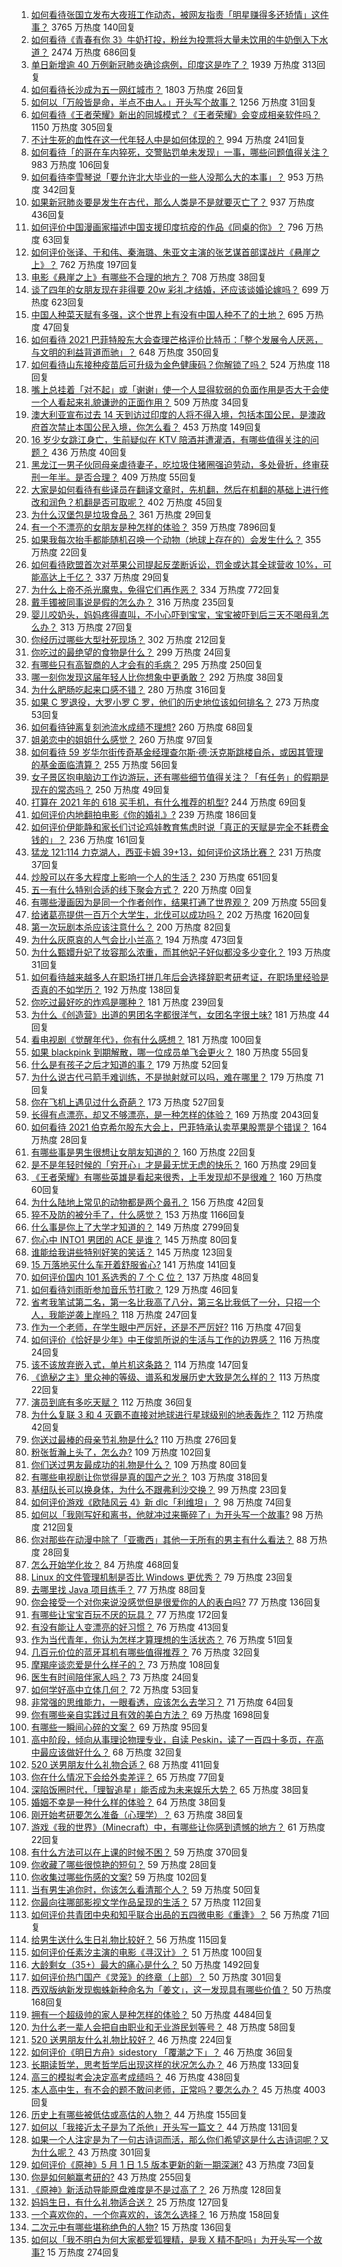 1. [如何看待张国立发布大夜班工作动态，被网友指责「明星赚得多还矫情」这件事？](https://www.zhihu.com/question/457625710) 3765 万热度 140回复
1. [如何看待《青春有你 3》牛奶打投，粉丝为投票将大量未饮用的牛奶倒入下水道？](https://www.zhihu.com/question/457119531) 2474 万热度 686回复
1. [单日新增逾 40 万例新冠肺炎确诊病例，印度这是咋了？](https://www.zhihu.com/question/457388433) 1939 万热度 313回复
1. [如何看待长沙成为五一网红城市？](https://www.zhihu.com/question/457303834) 1803 万热度 26回复
1. [如何以「万般皆是命，半点不由人。」开头写个故事？](https://www.zhihu.com/question/446397308) 1256 万热度 31回复
1. [如何看待《王者荣耀》新出的同城模式？《王者荣耀》会变成相亲软件吗？](https://www.zhihu.com/question/457261841) 1150 万热度 305回复
1. [不计生死的血性在这一代年轻人中是如何体现的？](https://www.zhihu.com/question/455928947) 994 万热度 241回复
1. [如何看待「的哥在车内猝死，交警贴罚单未发现」一事，哪些问题值得关注？](https://www.zhihu.com/question/457613358) 983 万热度 106回复
1. [如何看待李雪琴说「要允许北大毕业的一些人没那么大的本事」？](https://www.zhihu.com/question/457408234) 953 万热度 342回复
1. [如果新冠肺炎要是发生在古代，那么人类是不是就要灭亡了？](https://www.zhihu.com/question/386034997) 937 万热度 436回复
1. [如何评价中国漫画家描述中国支援印度抗疫的作品《同桌的你》？](https://www.zhihu.com/question/457620550) 796 万热度 63回复
1. [如何评价张译、于和伟、秦海璐、朱亚文主演的张艺谋首部谍战片《悬崖之上》？](https://www.zhihu.com/question/353797140) 762 万热度 197回复
1. [电影《悬崖之上》有哪些不合理的地方？](https://www.zhihu.com/question/457310734) 708 万热度 38回复
1. [谈了四年的女朋友现在非得要 20w 彩礼才结婚，还应该谈婚论嫁吗？](https://www.zhihu.com/question/445096763) 699 万热度 623回复
1. [中国人种菜天赋有多强，这个世界上有没有中国人种不了的土地？](https://www.zhihu.com/question/457311138) 695 万热度 47回复
1. [如何看待 2021 巴菲特股东大会查理芒格评价比特币：「整个发展令人厌恶，与文明的利益背道而驰」？](https://www.zhihu.com/question/457486880) 648 万热度 350回复
1. [如何看待山东接种疫苗后可升级为金色健康码？你解锁了吗？](https://www.zhihu.com/question/457670626) 524 万热度 118回复
1. [嘴上总挂着「对不起」或「谢谢」使一个人显得软弱的负面作用是否大于会使一个人看起来礼貌谦逊的正面作用？](https://www.zhihu.com/question/25052958) 509 万热度 34回复
1. [澳大利亚宣布过去 14 天到访过印度的人将不得入境，包括本国公民，是澳政府首次禁止本国公民入境，你怎么看？](https://www.zhihu.com/question/457378118) 453 万热度 149回复
1. [16 岁少女跳江身亡，生前疑似在 KTV 陪酒并遭灌酒，有哪些值得关注的问题？](https://www.zhihu.com/question/457401334) 436 万热度 40回复
1. [黑龙江一男子伙同母亲虐待妻子，吃垃圾住猪圈强迫劳动，多处骨折，终审获刑一年半。是否合理？](https://www.zhihu.com/question/457256890) 409 万热度 55回复
1. [大家是如何看待有些译员在翻译文章时，先机翻，然后在机翻的基础上进行修改和润色？机翻是否可取呢？](https://www.zhihu.com/question/453300590) 402 万热度 45回复
1. [为什么汉堡包是垃圾食品？](https://www.zhihu.com/question/382868803) 361 万热度 29回复
1. [有一个不漂亮的女朋友是种怎样的体验？](https://www.zhihu.com/question/27433657) 359 万热度 7896回复
1. [如果我每次抬手都能随机召唤一个动物（地球上存在的）会发生什么？](https://www.zhihu.com/question/457184253) 355 万热度 22回复
1. [如何看待欧盟首次对苹果公司提起反垄断诉讼，罚金或达其全球营收 10%，可能高达上千亿？](https://www.zhihu.com/question/457427264) 337 万热度 29回复
1. [为什么上帝不杀光魔鬼，免得它们再作恶？](https://www.zhihu.com/question/64073160) 334 万热度 772回复
1. [戴手镯被同事说是假的怎么办？](https://www.zhihu.com/question/451834381) 316 万热度 235回复
1. [婴儿咬奶头，妈妈疼得直叫，不小心吓到宝宝，宝宝被吓到后三天不喝母乳怎么办？](https://www.zhihu.com/question/455850698) 313 万热度 27回复
1. [你经历过哪些大型社死现场？](https://www.zhihu.com/question/439032546) 302 万热度 212回复
1. [你吃过的最绝望的食物是什么？](https://www.zhihu.com/question/266593795) 299 万热度 24回复
1. [有哪些只有高智商的人才会有的毛病？](https://www.zhihu.com/question/301999320) 295 万热度 250回复
1. [哪一刻你发现这届年轻人比你想象中更勇敢？](https://www.zhihu.com/question/456819341) 292 万热度 38回复
1. [为什么肥肠吃起来口感不错？](https://www.zhihu.com/question/344215207) 280 万热度 316回复
1. [如果 C 罗退役，大罗小罗 C 罗，他们的历史地位该如何排名？](https://www.zhihu.com/question/384740207) 273 万热度 53回复
1. [如何看待钟离复刻池流水成绩不理想?](https://www.zhihu.com/question/457248572) 260 万热度 68回复
1. [姐弟恋中的姐姐什么感觉？](https://www.zhihu.com/question/451689518) 260 万热度 97回复
1. [如何看待 59 岁华尔街传奇基金经理查尔斯·德·沃克斯跳楼自杀，或因其管理的基金面临清算？](https://www.zhihu.com/question/457186328) 255 万热度 56回复
1. [女子景区抱电脑边工作边游玩，还有哪些细节值得关注？「有任务」的假期是现在的常态吗？](https://www.zhihu.com/question/457540899) 250 万热度 49回复
1. [打算在 2021 年的 618 买手机，有什么推荐的机型?](https://www.zhihu.com/question/451810139) 244 万热度 69回复
1. [如何评价内地翻拍电影《你的婚礼》?](https://www.zhihu.com/question/374474502) 239 万热度 186回复
1. [如何评价伊能静和家长们讨论鸡娃教育焦虑时说「真正的天赋是完全不耗费金钱的」？](https://www.zhihu.com/question/457456468) 236 万热度 161回复
1. [猛龙 121:114 力克湖人，西亚卡姆 39+13，如何评价这场比赛？](https://www.zhihu.com/question/457619531) 231 万热度 37回复
1. [炒股可以在多大程度上影响一个人的生活？](https://www.zhihu.com/question/34200652) 230 万热度 651回复
1. [五一有什么特别合适的线下聚会方式？](https://www.zhihu.com/special/1370784561769635840) 220 万热度 0回复
1. [有哪些漫画因为是同一个作者创作，结果打通了世界观？](https://www.zhihu.com/question/437451134) 209 万热度 55回复
1. [给诸葛亮提供一百万个大学生，北伐可以成功吗？](https://www.zhihu.com/question/443277138) 202 万热度 1620回复
1. [第一次玩剧本杀应该注意什么？](https://www.zhihu.com/question/392135348) 200 万热度 82回复
1. [为什么灰原哀的人气会比小兰高？](https://www.zhihu.com/question/382637152) 194 万热度 473回复
1. [为什么甄嬛升妃了妆容那么浓重，而其他妃子好似都没多少变化？](https://www.zhihu.com/question/457149850) 193 万热度 31回复
1. [如何看待越来越多人在职场打拼几年后会选择辞职考研考证，在职场里经验是否真的不如学历？](https://www.zhihu.com/question/457426657) 192 万热度 138回复
1. [你吃过最好吃的炸鸡是哪种？](https://www.zhihu.com/question/21348636) 181 万热度 239回复
1. [为什么《创造营》出道的男团名字都很洋气，女团名字很土味?](https://www.zhihu.com/question/456581591) 181 万热度 44回复
1. [看电视剧《觉醒年代》，你有什么感想？](https://www.zhihu.com/question/450120675) 181 万热度 100回复
1. [如果 blackpink 到期解散，哪一位成员单飞会更火？](https://www.zhihu.com/question/455213754) 180 万热度 55回复
1. [什么是有孩子之后才知道的事？](https://www.zhihu.com/question/456245328) 179 万热度 52回复
1. [为什么说古代弓箭手难训练，不是抛射就可以吗，难在哪里？](https://www.zhihu.com/question/349584247) 179 万热度 71回复
1. [你在飞机上遇见过什么奇葩？](https://www.zhihu.com/question/25871260) 173 万热度 527回复
1. [长得有点漂亮，却又不够漂亮，是一种怎样的体验？](https://www.zhihu.com/question/64018902) 169 万热度 2043回复
1. [如何看待 2021 伯克希尔股东大会上，巴菲特承认卖苹果股票是个错误？](https://www.zhihu.com/question/457488859) 164 万热度 28回复
1. [有哪些事是男生很想让女朋友知道的？](https://www.zhihu.com/question/426854994) 160 万热度 22回复
1. [是不是年轻时候的「穷开心」才是最无忧无虑的快乐？](https://www.zhihu.com/question/457145296) 160 万热度 29回复
1. [《王者荣耀》有哪些英雄是看起来很秀，上手发现却不是很难？](https://www.zhihu.com/question/456199987) 160 万热度 60回复
1. [为什么陆地上常见的动物都是两个鼻孔？](https://www.zhihu.com/question/456066433) 156 万热度 42回复
1. [猝不及防的被分手了，什么感觉？](https://www.zhihu.com/question/358145452) 153 万热度 1166回复
1. [什么事是你上了大学才知道的？](https://www.zhihu.com/question/406491354) 149 万热度 2799回复
1. [你心中 INTO1 男团的 ACE 是谁？](https://www.zhihu.com/question/457313739) 145 万热度 80回复
1. [谁能给我讲些特别好笑的笑话？](https://www.zhihu.com/question/437888004) 145 万热度 123回复
1. [15 万落地买什么车开着舒服省心?](https://www.zhihu.com/question/441839447) 141 万热度 141回复
1. [如何评价国内 101 系选秀的 7 个 C 位？](https://www.zhihu.com/question/456871781) 137 万热度 48回复
1. [如何看待刘雨昕参加音乐节打歌？](https://www.zhihu.com/question/454157222) 129 万热度 46回复
1. [省考我笔试第二名，第一名比我高了八分，第三名比我低了一分，只招一个人，我能逆袭上岸吗？](https://www.zhihu.com/question/325465519) 118 万热度 247回复
1. [作为一个老师，在学生眼中严厉好，还是不严厉好?](https://www.zhihu.com/question/453123833) 116 万热度 47回复
1. [如何评价《恰好是少年》中王俊凯所说的生活与工作的边界感？](https://www.zhihu.com/question/457566855) 116 万热度 24回复
1. [该不该放弃嵌入式，单片机这条路？](https://www.zhihu.com/question/370606355) 114 万热度 147回复
1. [《诡秘之主》里众神的等级、谱系和发展历史大致是怎么样的？](https://www.zhihu.com/question/344358183) 113 万热度 22回复
1. [演员到底有多吃天赋？](https://www.zhihu.com/question/443350396) 112 万热度 36回复
1. [为什么复联 3 和 4 灭霸不直接对地球进行星球级别的地表轰炸？](https://www.zhihu.com/question/456909902) 112 万热度 42回复
1. [你送过最棒的母亲节礼物是什么?](https://www.zhihu.com/question/276772445) 110 万热度 276回复
1. [粉张哲瀚上头了，怎么办?](https://www.zhihu.com/question/456001309) 109 万热度 102回复
1. [你们送过男友最成功的礼物是什么？](https://www.zhihu.com/question/25865753) 109 万热度 80回复
1. [有哪些电视剧让你觉得是真的国产之光？](https://www.zhihu.com/question/441124825) 103 万热度 318回复
1. [基纽队长可以换身体，为什么不跟弗利沙交换？](https://www.zhihu.com/question/456759762) 99 万热度 23回复
1. [如何评价游戏《欧陆风云 4》新 dlc「利维坦」？](https://www.zhihu.com/question/456853065) 98 万热度 74回复
1. [如何以「我刚写好和离书，他就冲过来撕碎了」为开头写一个故事?](https://www.zhihu.com/question/444620739) 98 万热度 212回复
1. [你对那些在动漫中除了「亚撒西」其他一无所有的男主有什么看法？](https://www.zhihu.com/question/457327327) 88 万热度 28回复
1. [怎么开始学化妆？](https://www.zhihu.com/question/302940225) 84 万热度 468回复
1. [Linux 的文件管理机制是否比 Windows 更优秀？](https://www.zhihu.com/question/455934619) 79 万热度 23回复
1. [去哪里找 Java 项目练手？](https://www.zhihu.com/question/427212878) 77 万热度 88回复
1. [你会接受一个对你来说没感觉但是很爱你的人的表白吗?](https://www.zhihu.com/question/456895806) 77 万热度 136回复
1. [有哪些让宝宝百玩不厌的玩具？](https://www.zhihu.com/question/347811760) 77 万热度 172回复
1. [有没有能让人变漂亮的好习惯？](https://www.zhihu.com/question/423969924) 76 万热度 413回复
1. [作为当代青年，你认为怎样才算理想的生活状态？](https://www.zhihu.com/question/457149501) 76 万热度 51回复
1. [几百元价位的蓝牙耳机有哪些值得推荐？](https://www.zhihu.com/question/450380739) 76 万热度 32回复
1. [摩羯座谈恋爱是什么样子的？](https://www.zhihu.com/question/452356824) 73 万热度 108回复
1. [医生有时间陪伴家人吗？](https://www.zhihu.com/question/307677298) 73 万热度 24回复
1. [如何学好高中立体几何？](https://www.zhihu.com/question/27632773) 72 万热度 53回复
1. [非常强的思维能力，一眼看透，应该怎么去学习？](https://www.zhihu.com/question/447265742) 71 万热度 64回复
1. [你有哪些亲自实践过且有效的美白方法？](https://www.zhihu.com/question/19638296) 69 万热度 1698回复
1. [有哪些一瞬间心碎的文案？](https://www.zhihu.com/question/446133693) 69 万热度 95回复
1. [高中阶段，倾向从事理论物理专业，自读 Peskin，读了一百四十多页，在高中最应该做好什么？](https://www.zhihu.com/question/457540957) 68 万热度 32回复
1. [520 送男朋友什么礼物合适？](https://www.zhihu.com/question/393509849) 68 万热度 411回复
1. [你在什么情况下会给外卖差评？](https://www.zhihu.com/question/456249786) 65 万热度 77回复
1. [深陷饭圈时代，「理智追星」能否成为未来娱乐大势？](https://www.zhihu.com/question/456813274) 65 万热度 38回复
1. [婚姻不幸是一种什么样的体验？](https://www.zhihu.com/question/267571755) 64 万热度 38回复
1. [刚开始考研要怎么准备（心理学）？](https://www.zhihu.com/question/455437305) 63 万热度 38回复
1. [游戏《我的世界》（Minecraft）中，有哪些让你感到遗憾的地方？](https://www.zhihu.com/question/451353111) 61 万热度 22回复
1. [有什么方法可以在上课的时候不困？](https://www.zhihu.com/question/453132101) 59 万热度 370回复
1. [你收藏了哪些很惊艳的短句？](https://www.zhihu.com/question/456852823) 59 万热度 28回复
1. [你收集过哪些伤感的文案?](https://www.zhihu.com/question/450594854) 59 万热度 102回复
1. [当有男生追你时，你该怎么看清那个人？](https://www.zhihu.com/question/342163331) 59 万热度 50回复
1. [你最向往哪部影视文学作品呈现的生活？](https://www.zhihu.com/question/456677630) 57 万热度 112回复
1. [如何评价共青团中央和知乎联合出品的五四微电影《重逢》？](https://www.zhihu.com/question/457512856) 56 万热度 71回复
1. [给男生送什么生日礼物比较好？](https://www.zhihu.com/question/19773635) 56 万热度 115回复
1. [如何评价任素汐主演的电影《寻汉计》？](https://www.zhihu.com/question/452124896) 51 万热度 100回复
1. [大龄剩女（35+）最大的痛心是什么？](https://www.zhihu.com/question/440901341) 50 万热度 1492回复
1. [如何评价热门国产《灵笼》的终章（上部）？](https://www.zhihu.com/question/457072944) 50 万热度 301回复
1. [西双版纳新发现蜘蛛新种命名为「姜文」，这一发现具有哪些价值？](https://www.zhihu.com/question/457371552) 50 万热度 168回复
1. [拥有一个超级帅的家人是种怎样的体验？](https://www.zhihu.com/question/62302912) 50 万热度 4484回复
1. [为什么老一辈人会把自由职业和无业游民划等号？](https://www.zhihu.com/question/457466173) 48 万热度 58回复
1. [520 送男朋友什么礼物比较好？](https://www.zhihu.com/question/321150247) 46 万热度 224回复
1. [如何评价《明日方舟》sidestory 「覆潮之下」？](https://www.zhihu.com/question/457437544) 46 万热度 36回复
1. [长期读哲学，思考哲学后出现这样的状况怎么办？](https://www.zhihu.com/question/444004217) 46 万热度 133回复
1. [高三的模拟考会决定高考成绩吗？](https://www.zhihu.com/question/454776438) 46 万热度 438回复
1. [本人高中生，有不会的题不敢问老师，正常吗？要怎么办？](https://www.zhihu.com/question/448002468) 45 万热度 4003回复
1. [历史上有哪些被低估或高估的人物？](https://www.zhihu.com/question/20775329) 44 万热度 155回复
1. [如何以「我接近太子是为了杀他」开头写一篇文？](https://www.zhihu.com/question/420183279) 44 万热度 131回复
1. [如果一个人注定是为了一句古诗词而活，那么你们希望这是什么古诗词呢？又为什么呢？](https://www.zhihu.com/question/453413029) 43 万热度 301回复
1. [如何评价《原神》5 月 1 日 1.5 版本更新的新一期深渊?](https://www.zhihu.com/question/457415863) 43 万热度 73回复
1. [你是如何躺赢考研的?](https://www.zhihu.com/question/452567524) 43 万热度 255回复
1. [《原神》新活动导能原盘难度是不是过高了？](https://www.zhihu.com/question/457275389) 26 万热度 128回复
1. [妈妈生日，有什么礼物适合送？](https://www.zhihu.com/question/19591678) 25 万热度 127回复
1. [一个喜欢你的，一个你喜欢的，该怎么选择？](https://www.zhihu.com/question/457171344) 16 万热度 158回复
1. [二次元中有哪些堪称绝色的人物?](https://www.zhihu.com/question/387651409) 15 万热度 136回复
1. [如何以「我不明白为何大家都爱狐狸精，是我 X 精不配吗」为开头写一个故事?](https://www.zhihu.com/question/443816329) 15 万热度 274回复
